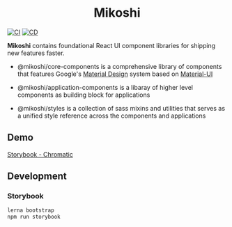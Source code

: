 <h1 align="center">Mikoshi</h1>

[![CI](https://github.com/anthony-y-zhu14/MikoshiUI/actions/workflows/CI.yml/badge.svg)](https://github.com/anthony-y-zhu14/MikoshiUI/actions/workflows/CI.yml)
[![CD](https://github.com/anthony-y-zhu14/MikoshiUI/actions/workflows/CD.yml/badge.svg?branch=master)](https://github.com/anthony-y-zhu14/MikoshiUI/actions/workflows/CD.yml)

**Mikoshi** contains foundational React UI component libraries for shipping new features faster.

- @mikoshi/core-components is a comprehensive library of components that features Google's [Material Design](https://material.io/design/introduction/) system based on [Material-UI](https://mui.com/) 

- @mikoshi/application-components is a libaray of higher level components as building block for applications

- @mikoshi/styles is a collection of sass mixins and utilities that serves as a unified style reference across the components and applications

## Demo
[Storybook - Chromatic](https://62fc0f7c0d92b3b43bd42f5d-aftsqdiujd.chromatic.com)

## Development

### Storybook

```sh
lerna bootstrap
npm run storybook
```
